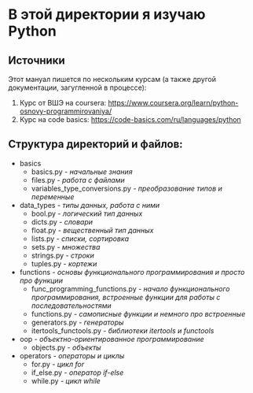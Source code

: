 # В этой директории я изучаю Python

## Источники
Этот мануал пишется по нескольким курсам (а также другой документации, загугленной в процессе):
1. Курс от ВШЭ на coursera: https://www.coursera.org/learn/python-osnovy-programmirovaniya/
2. Курс на code basics: https://code-basics.com/ru/languages/python

## Структура директорий и файлов:
- basics
  - basics.py _- начальные знания_
  - files.py _- работа с файлами_
  - variables_type_conversions.py _- преобразование типов и переменные_
- data_types _- типы данных, работа с ними_
  - bool.py _- логический тип данных_
  - dicts.py _- словари_
  - float.py _- вещественный тип данных_
  - lists.py _- списки, сортировка_
  - sets.py _- множества_
  - strings.py _- строки_
  - tuples.py _- кортежи_
- functions _- основы функционального программирования и просто про функции_
  - func_programming_functions.py _- начало функционального программирования, встроенные функции для работы с последовательностями_
  - functions.py _- самописные функции и немного про встроенные_
  - generators.py _- генераторы_
  - itertools_functools.py _- библиотеки itertools и functools_
- oop _- объектно-ориентированное программирование_
  - objects.py _- объекты_
- operators _- операторы и циклы_
  - for.py _- цикл for_
  - if_else.py _- оператор if-else_
  - while.py _- цикл while_
